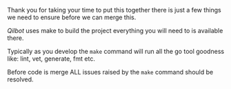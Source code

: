 Thank you for taking your time to put this together there is just a few things we need to ensure before we can merge this.

*Qilbot* uses make to build the project everything you will need to is available there.

Typically as you develop the `make` command will run all the go tool goodness like: lint, vet, generate, fmt etc.

Before code is merge ALL issues raised by the `make` command should be resolved.